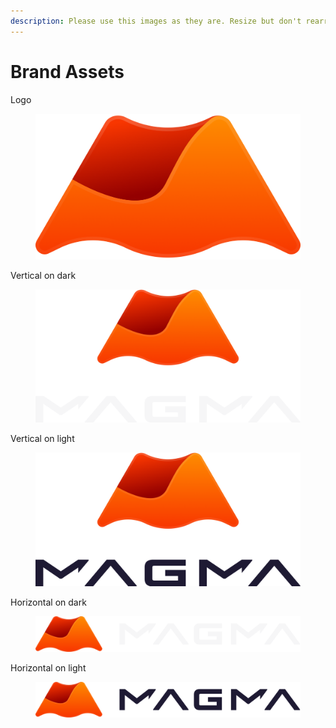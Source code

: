 ```yaml
---
description: Please use this images as they are. Resize but don't rearrange or re-colour.
---
```


# Brand Assets

Logo

<figure><img src="../.gitbook/assets/magma-logo-icon (1).png" alt=""><figcaption></figcaption></figure>

Vertical on dark

<figure><img src="../.gitbook/assets/magma-logo-ondark-vertical@8x (1).png" alt=""><figcaption></figcaption></figure>

Vertical on light

<figure><img src="../.gitbook/assets/magma-logo-onlight-vertical@8x (1).png" alt=""><figcaption></figcaption></figure>

Horizontal on dark

<figure><img src="../.gitbook/assets/magma-logo-ondark-horizontal@8x (1).png" alt=""><figcaption></figcaption></figure>

Horizontal on light

<figure><img src="../.gitbook/assets/magma-logo-onlight-horizontal@8x (1).png" alt=""><figcaption></figcaption></figure>
